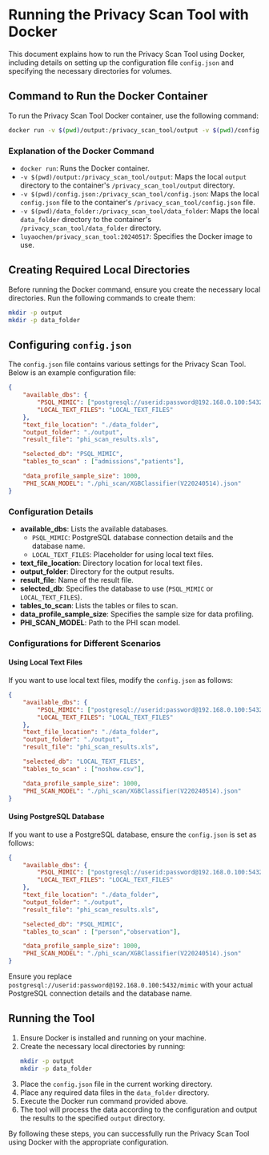 
# Running the Privacy Scan Tool with Docker

This document explains how to run the Privacy Scan Tool using Docker, including details on setting up the configuration file `config.json` and specifying the necessary directories for volumes.

## Command to Run the Docker Container

To run the Privacy Scan Tool Docker container, use the following command:

```bash
docker run -v $(pwd)/output:/privacy_scan_tool/output -v $(pwd)/config.json:/privacy_scan_tool/config.json -v $(pwd)/data_folder:/privacy_scan_tool/data_folder luyaochen/privacy_scan_tool:20240517
```

### Explanation of the Docker Command

- `docker run`: Runs the Docker container.
- `-v $(pwd)/output:/privacy_scan_tool/output`: Maps the local `output` directory to the container's `/privacy_scan_tool/output` directory.
- `-v $(pwd)/config.json:/privacy_scan_tool/config.json`: Maps the local `config.json` file to the container's `/privacy_scan_tool/config.json` file.
- `-v $(pwd)/data_folder:/privacy_scan_tool/data_folder`: Maps the local `data_folder` directory to the container's `/privacy_scan_tool/data_folder` directory.
- `luyaochen/privacy_scan_tool:20240517`: Specifies the Docker image to use.

## Creating Required Local Directories

Before running the Docker command, ensure you create the necessary local directories. Run the following commands to create them:

```bash
mkdir -p output
mkdir -p data_folder
```

## Configuring `config.json`

The `config.json` file contains various settings for the Privacy Scan Tool. Below is an example configuration file:

```json
{
    "available_dbs": {
        "PSQL_MIMIC": ["postgresql://userid:password@192.168.0.100:5432/mimic", "mimiciii"],
        "LOCAL_TEXT_FILES": "LOCAL_TEXT_FILES"
    },
    "text_file_location": "./data_folder", 
    "output_folder": "./output",
    "result_file": "phi_scan_results.xls",

    "selected_db": "PSQL_MIMIC",
    "tables_to_scan" : ["admissions","patients"],

    "data_profile_sample_size": 1000,
    "PHI_SCAN_MODEL": "./phi_scan/XGBClassifier(V220240514).json"
}
```

### Configuration Details

- **available_dbs**: Lists the available databases. 
  - `PSQL_MIMIC`: PostgreSQL database connection details and the database name.
  - `LOCAL_TEXT_FILES`: Placeholder for using local text files.
- **text_file_location**: Directory location for local text files.
- **output_folder**: Directory for the output results.
- **result_file**: Name of the result file.
- **selected_db**: Specifies the database to use (`PSQL_MIMIC` or `LOCAL_TEXT_FILES`).
- **tables_to_scan**: Lists the tables or files to scan.
- **data_profile_sample_size**: Specifies the sample size for data profiling.
- **PHI_SCAN_MODEL**: Path to the PHI scan model.

### Configurations for Different Scenarios

#### Using Local Text Files

If you want to use local text files, modify the `config.json` as follows:

```json
{
    "available_dbs": {
        "PSQL_MIMIC": ["postgresql://userid:password@192.168.0.100:5432/mimic", "mimiciii"],
        "LOCAL_TEXT_FILES": "LOCAL_TEXT_FILES"
    },
    "text_file_location": "./data_folder", 
    "output_folder": "./output",
    "result_file": "phi_scan_results.xls",

    "selected_db": "LOCAL_TEXT_FILES",
    "tables_to_scan" : ["noshow.csv"],

    "data_profile_sample_size": 1000,
    "PHI_SCAN_MODEL": "./phi_scan/XGBClassifier(V220240514).json"
}
```

#### Using PostgreSQL Database

If you want to use a PostgreSQL database, ensure the `config.json` is set as follows:

```json
{
    "available_dbs": {
        "PSQL_MIMIC": ["postgresql://userid:password@192.168.0.100:5432/mimic", "mimiciii"],
        "LOCAL_TEXT_FILES": "LOCAL_TEXT_FILES"
    },
    "text_file_location": "./data_folder", 
    "output_folder": "./output",
    "result_file": "phi_scan_results.xls",

    "selected_db": "PSQL_MIMIC",
    "tables_to_scan" : ["person","observation"],

    "data_profile_sample_size": 1000,
    "PHI_SCAN_MODEL": "./phi_scan/XGBClassifier(V220240514).json"
}
```

Ensure you replace `postgresql://userid:password@192.168.0.100:5432/mimic` with your actual PostgreSQL connection details and the database name.

## Running the Tool

1. Ensure Docker is installed and running on your machine.
2. Create the necessary local directories by running:
    ```bash
    mkdir -p output
    mkdir -p data_folder
    ```
3. Place the `config.json` file in the current working directory.
4. Place any required data files in the `data_folder` directory.
5. Execute the Docker run command provided above.
6. The tool will process the data according to the configuration and output the results to the specified `output` directory.

By following these steps, you can successfully run the Privacy Scan Tool using Docker with the appropriate configuration.
